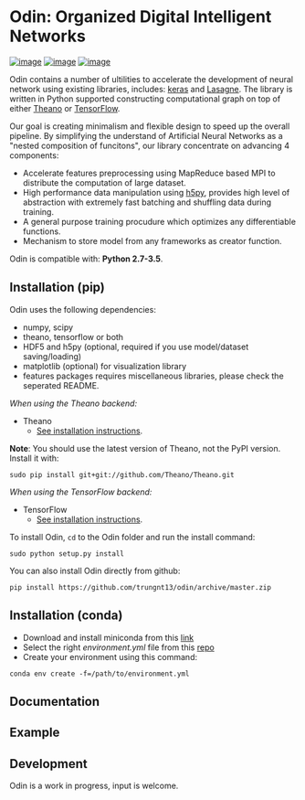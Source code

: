 Odin: Organized Digital Intelligent Networks
=======

[![image](https://readthedocs.org/projects/lasagne/badge/)](http://lasagne.readthedocs.org/en/latest/)
[![image](https://travis-ci.org/Lasagne/Lasagne.svg)](https://travis-ci.org/Lasagne/Lasagne)
[![image](https://img.shields.io/coveralls/Lasagne/Lasagne.svg)](https://coveralls.io/r/Lasagne/Lasagne)

Odin contains a number of ultilities to accelerate the development of neural network using existing libraries, includes: [keras](https://github.com/fchollet/keras) and [Lasagne](https://github.com/Lasagne/Lasagne). The library is written in Python supported constructing computational graph on top of either [Theano](https://github.com/Theano/Theano) or [TensorFlow](https://github.com/tensorflow/tensorflow). 

Our goal is creating minimalism and flexible design to speed up the overall pipeline. By simplifying the understand of Artificial Neural Networks as a "nested composition of funcitons", our library concentrate on advancing 4 components:

- Accelerate features preprocessing using MapReduce based MPI to distribute the computation of large dataset.
- High performance data manipulation using [h5py](http://docs.h5py.org/en/latest/index.html), provides high level of abstraction with extremely fast batching and shuffling data during training.
- A general purpose training procudure which optimizes any differentiable functions.
- Mechanism to store model from any frameworks as creator function.

Odin is compatible with: __Python 2.7-3.5__.

Installation (pip)
------------

Odin uses the following dependencies:

- numpy, scipy
- theano, tensorflow or both
- HDF5 and h5py (optional, required if you use model/dataset saving/loading)
- matplotlib (optional) for visualization library
- features packages requires miscellaneous libraries, please check the seperated README.

*When using the Theano backend:*

- Theano
    - [See installation instructions](http://deeplearning.net/software/theano/install.html#install).

**Note**: You should use the latest version of Theano, not the PyPI version. Install it with:
```
sudo pip install git+git://github.com/Theano/Theano.git
```

*When using the TensorFlow backend:*

- TensorFlow
    - [See installation instructions](https://github.com/tensorflow/tensorflow#download-and-setup).

To install Odin, `cd` to the Odin folder and run the install command:
```
sudo python setup.py install
```

You can also install Odin directly from github:
```
pip install https://github.com/trungnt13/odin/archive/master.zip
```

Installation (conda)
------------

- Download and install miniconda from this [link](http://conda.pydata.org/miniconda.html)
- Select the right _environment.yml_ file from this [repo](https://github.com/trungnt13/envs)
- Create your environment using this command:
```
conda env create -f=/path/to/environment.yml
```

Documentation
-------------

<Under development>


Example
-------

<Under development>

Development
-----------

Odin is a work in progress, input is welcome.
